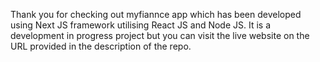 Thank you for checking out myfiannce app which has been developed using Next JS framework utilising React JS and Node JS.
It is a development in progress project but you can visit the live website on the URL provided in the description of the repo.
